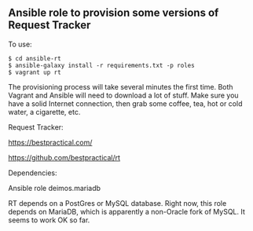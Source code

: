 ## Ansible role to provision some versions of Request Tracker

To use:

    $ cd ansible-rt
    $ ansible-galaxy install -r requirements.txt -p roles
    $ vagrant up rt

The provisioning process will take several minutes the first time. Both Vagrant and Ansible will need to download a lot of stuff. Make sure you have a solid Internet connection, then grab some coffee, tea, hot or cold water, a cigarette, etc.

Request Tracker:

https://bestpractical.com/

https://github.com/bestpractical/rt

Dependencies:

Ansible role deimos.mariadb

RT depends on a PostGres or MySQL database. Right now, this role depends on MariaDB, which is apparently a non-Oracle fork of MySQL. It seems to work OK so far. 
